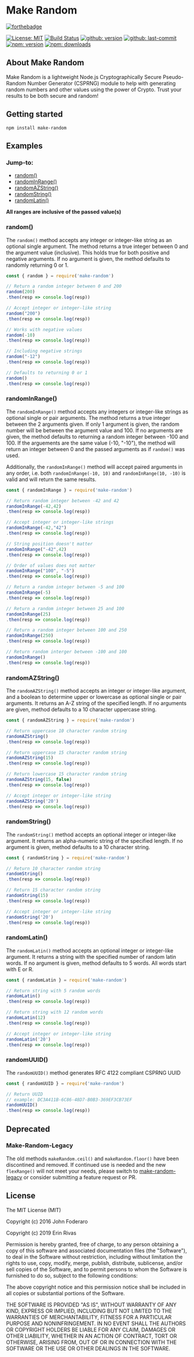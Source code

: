 # Make Random

[![forthebadge](https://forthebadge.com/images/badges/gluten-free.svg)](https://forthebadge.com)

[![License: MIT](https://badgen.net/github/license/karnthis/make-random)](https://opensource.org/licenses/MIT)
[![Build Status](https://travis-ci.com/karnthis/make-random.svg?branch=master)](https://travis-ci.com/karnthis/make-random)
[![github: version](https://badgen.net/github/release/karnthis/make-random)](https://github.com/karnthis/make-random)
[![github: last-commit](https://badgen.net/github/last-commit/karnthis/make-random)](https://github.com/karnthis/make-random)
[![npm: version](https://badgen.net/npm/v/make-random)](https://www.npmjs.com/package/make-random)
[![npm: downloads](https://badgen.net/npm/dt/make-random)](https://www.npmjs.com/package/make-random)

## About Make Random

Make Random is a lightweight Node.js Cryptographically Secure Pseudo-Random Number Generator (CSPRNG) module to help with generating random numbers and other values using the power of Crypto. Trust your results to be both secure and random!

## Getting started
```shell
npm install make-random
```

## Examples
### Jump-to:
- [random()](#random)
- [randomInRange()](#randomInRange)
- [randomAZString()](#randomAZString)
- [randomString()](#randomString)
- [randomLatin()](#randomLatin)

__All ranges are inclusive of the passed value(s)__
### random()

The `random()` method accepts any integer or integer-like string as an optional single argument. The method returns a true integer between 0 and the argument value (inclusive). This holds true for both positive and negative arguments. If no argument is given, the method defaults to randomly returning 0 or 1.

```javascript
const { random } = require('make-random')

// Return a random integer between 0 and 200
random(200)
.then(resp => console.log(resp))

// Accept integer or integer-like string
random("200")
.then(resp => console.log(resp))

// Works with negative values
random(-10)
.then(resp => console.log(resp))

// Including negative strings
random("-12")
.then(resp => console.log(resp))

// Defaults to returning 0 or 1
random()
.then(resp => console.log(resp))
```

### randomInRange()

The `randomInRange()` method accepts any integers or integer-like strings as optional single or pair arguments. The method returns a true integer between the 2 arguments given. If only 1 argument is given, the random number will be between the argument value and 100. If no arguments are given, the method defaults to returning a random integer between -100 and 100. If the arguements are the same value (-10, "-10"), the method will return an integer between 0 and the passed arguments as if `random()` was used.

Additionally, the `randomInRange()` method will accept paired arguments in any order, i.e. both `randomInRange(-10, 10)` and `randomInRange(10, -10)` is valid and will return the same results.

```javascript
const { randomInRange } = require('make-random')

// Return random integer between -42 and 42
randomInRange(-42,42)
.then(resp => console.log(resp))

// Accept integer or integer-like strings
randomInRange(-42,"42")
.then(resp => console.log(resp))

// String position doesn't matter
randomInRange("-42",42)
.then(resp => console.log(resp))

// Order of values does not matter
randomInRange("100", "-5")
.then(resp => console.log(resp))

// Return a random integer between -5 and 100
randomInRange(-5)
.then(resp => console.log(resp))

// Return a random integer between 25 and 100
randomInRange(25)
.then(resp => console.log(resp))

// Return a random integer between 100 and 250
randomInRange(250)
.then(resp => console.log(resp))

// Return random interger between -100 and 100
randomInRange()
.then(resp => console.log(resp))
```

### randomAZString()

The `randomAZString()` method accepts an integer or integer-like argument, and a boolean to determine upper or lowercase as optional single or pair arguments. It returns an A-Z string of the specified length. If no arguments are given, method defaults to a 10 character uppercase string.

```javascript
const { randomAZString } = require('make-random')

// Return uppercase 10 character random string
randomAZString()
.then(resp => console.log(resp))

// Return uppercase 15 character random string
randomAZString(15)
.then(resp => console.log(resp))

// Return lowercase 15 character random string
randomAZString(15, false)
.then(resp => console.log(resp))

// Accept integer or integer-like string
randomAZString('20')
.then(resp => console.log(resp))
```

### randomString()

The `randomString()` method accepts an optional integer or integer-like argument. It returns an alpha-numeric string of the specified length. If no argument is given, method defaults to a 10 character string.

```javascript
const { randomString } = require('make-random')

// Return 10 character random string
randomString()
.then(resp => console.log(resp))

// Return 15 character random string
randomString(15)
.then(resp => console.log(resp))

// Accept integer or integer-like string
randomString('20')
.then(resp => console.log(resp))
```

### randomLatin()

The `randomLatin()` method accepts an optional integer or integer-like argument. It returns a string with the specified number of random latin words. If no argument is given, method defaults to 5 words. All words start with E or R.

```javascript
const { randomLatin } = require('make-random')

// Return string with 5 random words
randomLatin()
.then(resp => console.log(resp))

// Return string with 12 random words
randomLatin(12)
.then(resp => console.log(resp))

// Accept integer or integer-like string
randomLatin('20')
.then(resp => console.log(resp))
```

### randomUUID()

The `randomUUID()` method generates RFC 4122 compliant CSPRNG UUID

```javascript
const { randomUUID } = require('make-random')

// Return UUID
// example: DC3A411B-6C86-48D7-B0B3-369EF3CB73EF
randomUUID()
.then(resp => console.log(resp))
```

## Deprecated

### Make-Random-Legacy

The old methods `makeRandom.ceil()` and `makeRandom.floor()` have been discontined and removed. If continued use is needed and the new `flexRange()` will not meet your needs, please switch to [make-random-legacy](https://github.com/karnthis/make-random-legacy) or consider submitting a feature request or PR.

## License

The MIT License (MIT)

Copyright (c) 2016 John Foderaro

Copyright (c) 2019 Erin Rivas

Permission is hereby granted, free of charge, to any person obtaining a copy of this software and associated documentation files (the "Software"), to deal in the Software without restriction, including without limitation the rights to use, copy, modify, merge, publish, distribute, sublicense, and/or sell copies of the Software, and to permit persons to whom the Software is furnished to do so, subject to the following conditions:

The above copyright notice and this permission notice shall be included in all copies or substantial portions of the Software.

THE SOFTWARE IS PROVIDED "AS IS", WITHOUT WARRANTY OF ANY KIND, EXPRESS OR IMPLIED, INCLUDING BUT NOT LIMITED TO THE WARRANTIES OF MERCHANTABILITY, FITNESS FOR A PARTICULAR PURPOSE AND NONINFRINGEMENT. IN NO EVENT SHALL THE AUTHORS OR COPYRIGHT HOLDERS BE LIABLE FOR ANY CLAIM, DAMAGES OR OTHER LIABILITY, WHETHER IN AN ACTION OF CONTRACT, TORT OR OTHERWISE, ARISING FROM, OUT OF OR IN CONNECTION WITH THE SOFTWARE OR THE USE OR OTHER DEALINGS IN THE SOFTWARE.
